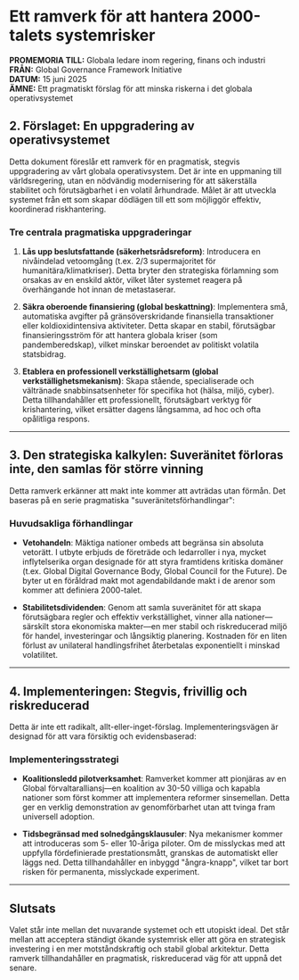 # Ett ramverk för att hantera 2000-talets systemrisker

**PROMEMORIA TILL:** Globala ledare inom regering, finans och industri  
**FRÅN:** Global Governance Framework Initiative  
**DATUM:** 15 juni 2025  
**ÄMNE:** Ett pragmatiskt förslag för att minska riskerna i det globala operativsystemet

## 2. Förslaget: En uppgradering av operativsystemet

Detta dokument föreslår ett ramverk för en pragmatisk, stegvis uppgradering av vårt globala operativsystem. Det är inte en uppmaning till världsregering, utan en nödvändig modernisering för att säkerställa stabilitet och förutsägbarhet i en volatil århundrade. Målet är att utveckla systemet från ett som skapar dödlägen till ett som möjliggör effektiv, koordinerad riskhantering.

### Tre centrala pragmatiska uppgraderingar

1. **Lås upp beslutsfattande (säkerhetsrådsreform)**: Introducera en nivåindelad vetoomgång (t.ex. 2/3 supermajoritet för humanitära/klimatkriser). Detta bryter den strategiska förlamning som orsakas av en enskild aktör, vilket låter systemet reagera på överhängande hot innan de metastaserar.

2. **Säkra oberoende finansiering (global beskattning)**: Implementera små, automatiska avgifter på gränsöverskridande finansiella transaktioner eller koldioxidintensiva aktiviteter. Detta skapar en stabil, förutsägbar finansieringsström för att hantera globala kriser (som pandemberedskap), vilket minskar beroendet av politiskt volatila statsbidrag.

3. **Etablera en professionell verkställighetsarm (global verkställighetsmekanism)**: Skapa stående, specialiserade och vältränade snabbinsatsenheter för specifika hot (hälsa, miljö, cyber). Detta tillhandahåller ett professionellt, förutsägbart verktyg för krishantering, vilket ersätter dagens långsamma, ad hoc och ofta opålitliga respons.

---

## 3. Den strategiska kalkylen: Suveränitet förloras inte, den samlas för större vinning

Detta ramverk erkänner att makt inte kommer att avträdas utan förmån. Det baseras på en serie pragmatiska "suveränitetsförhandlingar":

### Huvudsakliga förhandlingar

- **Vetohandeln**: Mäktiga nationer ombeds att begränsa sin absoluta vetorätt. I utbyte erbjuds de företräde och ledarroller i nya, mycket inflytelserika organ designade för att styra framtidens kritiska domäner (t.ex. Global Digital Governance Body, Global Council for the Future). De byter ut en föråldrad makt mot agendabildande makt i de arenor som kommer att definiera 2000-talet.

- **Stabilitetsdividenden**: Genom att samla suveränitet för att skapa förutsägbara regler och effektiv verkställighet, vinner alla nationer—särskilt stora ekonomiska makter—en mer stabil och riskreducerad miljö för handel, investeringar och långsiktig planering. Kostnaden för en liten förlust av unilateral handlingsfrihet återbetalas exponentiellt i minskad volatilitet.

---

## 4. Implementeringen: Stegvis, frivillig och riskreducerad

Detta är inte ett radikalt, allt-eller-inget-förslag. Implementeringsvägen är designad för att vara försiktig och evidensbaserad:

### Implementeringsstrategi

- **Koalitionsledd pilotverksamhet**: Ramverket kommer att pionjäras av en Global förvaltaralliansj—en koalition av 30-50 villiga och kapabla nationer som först kommer att implementera reformer sinsemellan. Detta ger en verklig demonstration av genomförbarhet utan att tvinga fram universell adoption.

- **Tidsbegränsad med solnedgångsklausuler**: Nya mekanismer kommer att introduceras som 5- eller 10-åriga piloter. Om de misslyckas med att uppfylla fördefinierade prestationsmått, granskas de automatiskt eller läggs ned. Detta tillhandahåller en inbyggd "ångra-knapp", vilket tar bort risken för permanenta, misslyckade experiment.

---

## Slutsats

Valet står inte mellan det nuvarande systemet och ett utopiskt ideal. Det står mellan att acceptera ständigt ökande systemrisk eller att göra en strategisk investering i en mer motståndskraftig och stabil global arkitektur. Detta ramverk tillhandahåller en pragmatisk, riskreducerad väg för att uppnå det senare.